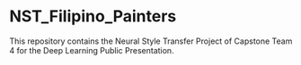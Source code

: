 # NST_Filipino_Painters
This repository contains the Neural Style Transfer Project of Capstone Team 4 for the Deep Learning Public Presentation.
